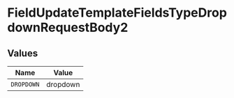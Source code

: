 # FieldUpdateTemplateFieldsTypeDropdownRequestBody2


## Values

| Name       | Value      |
| ---------- | ---------- |
| `DROPDOWN` | dropdown   |